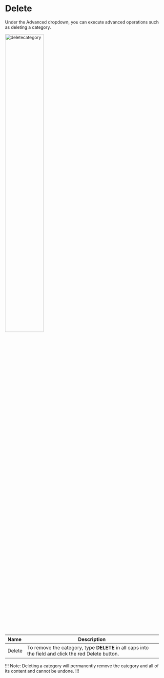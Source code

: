 # Delete

Under the Advanced dropdown, you can execute advanced operations such as deleting a category. 
    
<img src="/static/images/deletecategory.jpg" alt="deletecategory" style="width: 50%; display: block"></a>

**Name** | **Description** 
:--- | ---
Delete | To remove the category, type **DELETE** in all caps into the field and click the red Delete button.

!!! Note:
Deleting a category will permanently remove the category and all of its content and cannot be undone.
!!!



